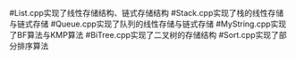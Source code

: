 #List.cpp实现了线性存储结构、链式存储结构
#Stack.cpp实现了栈的线性存储与链式存储
#Queue.cpp实现了队列的线性存储与链式存储
#MyString.cpp实现了BF算法与KMP算法
#BiTree.cpp实现了二叉树的存储结构
#Sort.cpp实现了部分排序算法
